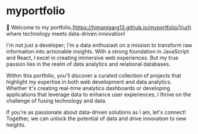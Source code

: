 # myportfolio
👋 Welcome to my portfolio,[https://himanigarg13.github.io/myportfolio/](url) where technology meets data-driven innovation!

I'm not just a developer; I'm a data enthusiast on a mission to transform raw information into actionable insights. With a strong foundation in JavaScript and React, I excel in creating immersive web experiences. But my true passion lies in the realm of data analytics and relational databases.

Within this portfolio, you'll discover a curated collection of projects that highlight my expertise in both web development and data analytics. Whether it's creating real-time analytics dashboards or developing applications that leverage data to enhance user experiences, I thrive on the challenge of fusing technology and data.

If you're as passionate about data-driven solutions as I am, let's connect! Together, we can unlock the potential of data and drive innovation to new heights.
